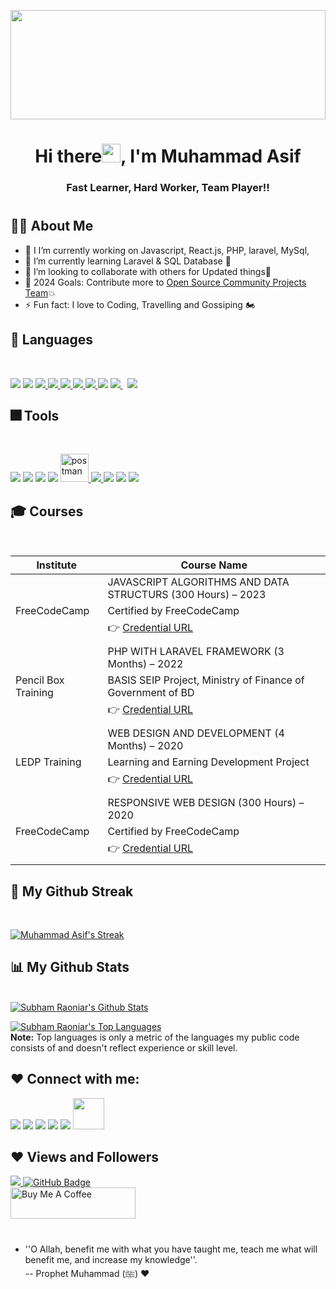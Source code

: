 <a href="#"><img width="100%" src="https://media.licdn.com/dms/image/D5616AQFm-7Km8yc6YA/profile-displaybackgroundimage-shrink_350_1400/0/1685213065458?e=1712793600&v=beta&t=E2-Th0GBi_GpjwzVpvSYKLK2NVzYiRI84BAoX_DXlAc" height="175px"/></a>
<!-- <a href="#"><img width="100%" src="https://i.imgur.com/iXuL1HG.png" height="175px"/></a> -->


<h1 align="center">Hi there<img src="https://raw.githubusercontent.com/MartinHeinz/MartinHeinz/master/wave.gif" width="30px" height="30px">, I'm Muhammad Asif</h1>
<h3 align="center">Fast Learner, Hard Worker, Team Player!!</h3>
<!-- <h3 align="center">I'm a Passionate Web Developer, Fast Learner & Traveller!!</h3> -->

#
## 🙋‍♂️ About Me
- 🔭 I I’m currently working on Javascript, React.js, PHP, laravel, MySql,
- 🌱 I’m currently learning Laravel & SQL Database  🤣
- 👯 I’m looking to collaborate with others for Updated things🎈
- 🥅 2024 Goals: Contribute more to [Open Source Community Projects Team](https://github.com/Open-Source-Project-Team)💥
- ⚡ Fun fact: I love to Coding, Travelling and Gossiping 🏍


## 🚀 Languages
<br>

<p align="left"> 
    <img src="https://img.icons8.com/color/48/000000/c-programming.png"/>
    <img src="https://img.icons8.com/color/48/undefined/c-plus-plus-logo.png"/>
    <a href="https://www.w3.org/html/" target="_blank"> <img src="https://img.icons8.com/color/48/000000/html-5.png"/> </a> 
    <a href="https://www.w3schools.com/css/" target="_blank"> <img src="https://img.icons8.com/color/48/000000/css3.png"/> </a> 
    <a href="https://getbootstrap.com" target="_blank"> <img src="https://img.icons8.com/color/48/000000/bootstrap.png"/> </a> 
    <a href="https://developer.mozilla.org/en-US/docs/Web/JavaScript" target="_blank"> <img src="https://img.icons8.com/color/48/000000/javascript.png"/> </a> 
    <a href="https://reactjs.org/" target="_blank"> <img src="https://img.icons8.com/color/48/000000/react-native.png"/> </a>
    <img src="https://img.icons8.com/offices/40/000000/php-logo.png"/>
    <a style="padding-right:8px;" href="https://laravel.org" target="_blank"> <img src="https://img.icons8.com/fluency/48/undefined/laravel.png"/> </a>
    <a style="padding-right:8px;" href="https://www.mysql.com/" target="_blank"> <img src="https://img.icons8.com/fluent/50/000000/mysql-logo.png"/> </a>
</p>

## 🎆 Tools
<br>

<p align="left"> 
    <img src="https://img.icons8.com/color/48/000000/visual-studio-code-2019.png"/>
    <img src="https://img.icons8.com/fluent/48/4a90e2/sublime-text.png"/>
    <img src="https://img.icons8.com/color/48/000000/sass.png"/>
    <img src="https://img.icons8.com/color/48/4a90e2/npm.png"/>
    <a href="https://postman.com" target="_blank"> <img src="https://www.vectorlogo.zone/logos/getpostman/getpostman-icon.svg" alt="postman" width="45" height="45"/> </a> 
    <a href="https://git-scm.com/" target="_blank"> <img src="https://img.icons8.com/color/48/000000/git.png"/> </a>
    <img src="https://img.icons8.com/color/48/4a90e2/figma--v2.png"/>
    <img src="https://img.icons8.com/color/48/4a90e2/adobe-xd--v2.png"/>
    <img src="https://img.icons8.com/fluent/48/4a90e2/adobe-photoshop.png"/>
</p>

## 🎓 Courses
<br>

|       Institute           |                                Course Name                                |
| --------------------------| -----------------------------------------------------------------------   |
|                           |   JAVASCRIPT ALGORITHMS AND DATA STRUCTURS (300 Hours) – 2023             |
|  FreeCodeCamp             |  Certified by FreeCodeCamp                                                |
|                           |  👉 [Credential URL](https://www.freecodecamp.org/certification/mohammad_asif/javascript-algorithms-and-data-structures)            |   
|                           |                                                                           |
|                           |  PHP WITH LARAVEL FRAMEWORK   (3 Months) – 2022                           |
|  Pencil Box Training      |  BASIS SEIP Project, Ministry of Finance of Government of BD              |
|                           |  👉 [Credential URL](https://drive.google.com/file/d/1sIHRUf_eaW62Kd_JXNe4cLzs4Z6uUakc/view)            |   
|                           |                                                                           |
|                           |  WEB DESIGN AND DEVELOPMENT (4 Months) – 2020                             |
|  LEDP Training            |  Learning and Earning Development Project                                 |
|                           |  👉 [Credential URL]()            |   
|                           |                                                                           |
|                           |  RESPONSIVE WEB DESIGN (300 Hours) – 2020                                 |
|  FreeCodeCamp             |  Certified by FreeCodeCamp                                                |
|                           |  👉 [Credential URL](https://www.freecodecamp.org/certification/mohammad_asif/responsive-web-design)            |   
|                           |                                                                           |





## 🎡 My Github Streak 
<br>

<p align="left">
    <a href="https://github.com/Mohammad-Asif-Web/github-readme-streak-stats">
        <img title="🔥 Get streak stats for your profile at git.io/streak-stats" alt="Muhammad Asif's Streak" src="https://github-readme-streak-stats.herokuapp.com/?user=Mohammad-Asif-Web&theme=black-ice&hide_border=true&stroke=0000&background=060A0CD0"/>
    </a>
</p>


## 📊 My Github Stats

<br/>
<a href="https://github.com/Mohammad-Asif-Web/github-readme-stats"><img alt="Subham Raoniar's Github Stats" src="https://github-readme-stats.vercel.app/api?username=Mohammad-Asif-Web&show_icons=true&count_private=true&theme=react&hide_border=true&bg_color=0D1117" /></a>

<a href="https://github.com/Mohammad-Asif-Web/github-readme-stats"><img alt="Subham Raoniar's Top Languages" src="https://github-readme-stats.vercel.app/api/top-langs/?username=Mohammad-Asif-Web&langs_count=8&count_private=true&layout=compact&theme=react&hide_border=true&bg_color=0D1117" /></a>
<br/>
<b>Note:</b> Top languages is only a metric of the languages my public code consists of and doesn't reflect experience or skill level.
<br>

## ❤ Connect with me:
<a href="https://muhammadasif.netlify.app/"><img src="https://img.icons8.com/color/50/4a90e2/internet--v2.png"/></a>
<a href="https://www.linkedin.com/in/mohammadasif10/"><img src="https://img.icons8.com/color/48/4a90e2/linkedin.png"/></a>
<a href="https://twitter.com/alexasifhossain"><img src="https://img.icons8.com/color/48/4a90e2/twitter--v2.png"/></a>
<a href="https://www.instagram.com/asif_hossain_hridoy/?hl=en"><img src="https://img.icons8.com/color/48/4a90e2/instagram-new--v2.png"/></a>
<a href="https://codepen.io/CODER_ASIF"><img src="https://img.icons8.com/ios/50/4a90e2/codepen.png"/></a>
<a href="https://dev.to/muhammad_asif"><img width="50" height="50" src="https://img.icons8.com/external-tal-revivo-bold-tal-revivo/96/external-dev-community-where-programmers-share-ideas-and-help-each-other-grow-logo-bold-tal-revivo.png"></a>


## ❤ Views and Followers
<a href="https://github.com/Mohammad-Asif-Web/github-profile-views-counter">
    <img src="https://komarev.com/ghpvc/?username=Mohammad-Asif-Web">
</a>
<a href="https://github.com/Mohammad-Asif-Web?tab=followers"><img src="https://img.shields.io/github/followers/Mohammad-Asif-Web?label=Followers&style=social" alt="GitHub Badge"></a>

<br>
<a href="https://www.buymeacoffee.com/muhammadasif10" target="_blank"><img src="https://cdn.buymeacoffee.com/buttons/v2/default-black.png" alt="Buy Me A Coffee" style="height: 50px !important;width: 200px !important;" ></a>

#

-  ''O Allah, benefit me with what you have taught me, teach me what
will benefit me, and increase my knowledge''. <br>-- Prophet Muhammad (ﷺ) ❤️   

